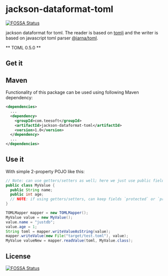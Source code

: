 # jackson-dataformat-toml

[![FOSSA Status](https://app.fossa.io/api/projects/git%2Bgithub.com%2Fjustdb%2Fjackson-dataformat-toml.svg?type=shield)](https://app.fossa.io/projects/git%2Bgithub.com%2Fjustdb%2Fjackson-dataformat-toml?ref=badge_shield)

jackson dataformat for toml. The reader is based on [tomlj](https://github.com/tomlj/tomlj) and the writer is based on javascript toml parser [@iarna/toml](https://www.npmjs.com/package/@iarna/toml).  

** TOML 0.5.0 **

## Get it

## Maven

Functionality of this package can be used using following Maven dependency:

```xml
<dependencies>
  ...
  <dependency>
    <groupId>com.teesoft</groupId>
    <artifactId>jackson-dataformat-toml</artifactId>
    <version>1.0</version>
  </dependency>
  ...
</dependencies>
```

## Use it

With simple 2-property POJO like this:

```java
// Note: can use getters/setters as well; here we just use public fields directly:
public class MyValue {
  public String name;
  public int age;
  // NOTE: if using getters/setters, can keep fields `protected` or `private`
}
```

```java
TOMLMapper mapper = new TOMLMapper();
MyValue value = new MyValue();
value.name = "justdb";
value.age = 1;
String toml = mapper.writeValueAsString(value);
mapper.writeValue(new File("target/test.toml"), value);
MyValue valueNew = mapper.readValue(toml, MyValue.class);
```

## License

[![FOSSA Status](https://app.fossa.io/api/projects/git%2Bgithub.com%2Fjustdb%2Fjackson-dataformat-toml.svg?type=large)](https://app.fossa.io/projects/git%2Bgithub.com%2Fjustdb%2Fjackson-dataformat-toml?ref=badge_large)
